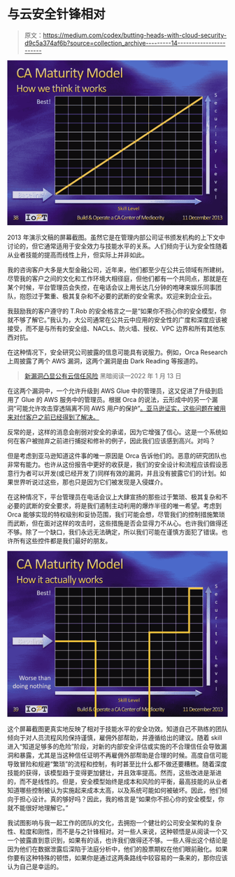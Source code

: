 # 与云安全针锋相对

> 原文：<https://medium.com/codex/butting-heads-with-cloud-security-d9c5a374af6b?source=collection_archive---------14----------------------->

![](img/b754476cd3e646eac2e6839f07146238.png)

2013 年演示文稿的屏幕截图。虽然它是在管理内部公司证书颁发机构的上下文中讨论的，但它通常适用于安全效力与技能水平的关系。人们倾向于认为安全性随着从业者技能的提高而线性上升，但实际上并非如此。

我的咨询客户大多是大型金融公司，近年来，他们都至少在公共云领域有所建树。尽管我的客户之间的文化和工作环境大相径庭，但他们都有一个共同点，那就是在某个时候，平台管理员会失控，在电话会议上用长达几分钟的咆哮来娱乐同事团队，抱怨过于繁重、极其复杂和不必要的武断的安全需求。欢迎来到企业云。

我鼓励我的客户遵守的 T.Rob 的安全格言之一是“如果你不担心你的安全模型，你就不够了解它。”我认为，大公司通常在公共云中应用的安全性的广度和深度应该被接受，而不是与所有的安全组、NACLs、防火墙、授权、VPC 边界和所有其他东西对抗。

在这种情况下，安全研究公司披露的信息可能具有说服力。例如，Orca Research 上周披露了两个 AWS 漏洞，这两个漏洞是由 Dark Reading 等报道的。

> [新漏洞凸显公有云信任风险](https://www.darkreading.com/cloud/new-vulnerabilities-highlight-risks-of-trust-in-public-cloud)
> 黑暗阅读—2022 年 1 月 13 日

在这两个漏洞中，一个允许升级到 AWS Glue 中的管理员，这又促进了升级到启用了 Glue 的 AWS 服务中的管理员。根据 Orca 的说法，云形成中的另一个漏洞“可能允许攻击穿透隔离不同 AWS 用户的保护”[。亚马逊证实，这些问题在被用来对付客户之前已经得到了解决。](https://orca.security/resources/blog/aws-cloudformation-vulnerability/)

反常的是，这样的消息会削弱对安全的承诺，因为它增强了信心。这是一个系统如何在客户被抛弃之前进行捕捉和修补的例子，因此我们应该感到高兴。对吗？

但是考虑到亚马逊知道这件事的唯一原因是 Orca 告诉他们的。恶意的研究团队也非常有能力。也许从这份报告中更好的收获是，我们的安全设计和流程应该假设恶意行为者可以开发(或已经开发了)同样有效的漏洞，并且没有披露它们的计划。如果世界听说过这些，那也只是因为它们被发现是入侵媒介。

在这种情况下，平台管理员在电话会议上大肆宣扬的那些过于繁琐、极其复杂和不必要的武断的安全要求，将是我们遏制主动利用的爆炸半径的唯一希望。考虑到 Orca 能够实现的特权级别和妥协范围，我们可能会想，尽管我们的控制措施繁琐而武断，但在面对这样的攻击时，这些措施是否会显得力不从心。也许我们做得还不够。除了一个缺口，我们永远无法确定，所以我们可能在谨慎方面犯了错误。也许所有这些控件都是我们最好的朋友。

![](img/11f9c89cf6f2947fe917b3fb5f122fcb.png)

这个屏幕截图更真实地反映了相对于技能水平的安全功效。知道自己不熟练的团队倾向于对人员流程风险保持谨慎，雇佣外部帮助，并遵循给出的建议。随着 skill 进入“知道足够多的危险”阶段，对新的内部安全评估或实施的不合理信任会导致漏洞和暴露，尤其是当这种信任证明不再雇佣外部帮助是合理的时候。高度自信可能导致冒险和规避“繁琐”的流程和控制，有时甚至比什么都不做还要糟糕。随着深度技能的获得，该模型趋于变得更加健壮，并且效率提高。然而，这些改进是渐进的，而不是线性的。但是，安全模型始终是成本和风险的平衡，最高技能的从业者知道哪些控制被认为实施起来成本太高，以及系统可能如何被破坏。因此，他们倾向于担心设计。真的够好吗？因此，我的格言是“如果你不担心你的安全模型，你就不能很好地理解它。”

我试图影响与我一起工作的团队的文化，去拥抱一个健壮的公司安全架构的复杂性、粒度和刚性，而不是与之针锋相对。对一些人来说，这种顿悟是从阅读一个又一个披露直到意识到，如果有的话，也许我们做得还不够。一些人得出这个结论是因为他们在数据泄露后深陷于法庭分析中，他们的股票期权在他们眼前融化。如果你要有这种特殊的顿悟，如果你是通过这两条路线中较容易的一条来的，那你应该认为自己是幸运的。